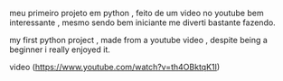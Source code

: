 meu primeiro projeto em python , feito de um video no youtube bem interessante , mesmo sendo bem iniciante me diverti bastante fazendo.

my first python project , made from a youtube video , despite being a beginner i really enjoyed it.

video (https://www.youtube.com/watch?v=th4OBktqK1I)
